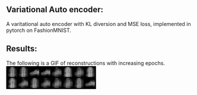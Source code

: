 ## Variational Auto encoder:
A varitational auto encoder with KL diversion and MSE loss, implemented in pytorch on FashionMNIST.


## Results:
The following is a GIF of reconstructions with increasing epochs. <br>
![Reconstructiongif](results/reconst.gif)
